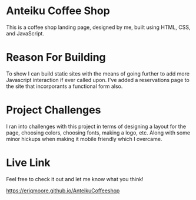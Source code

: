# Anteiku Coffee Shop

This is a coffee shop landing page, designed by me, built using HTML, CSS, and JavaScript.

# Reason For Building

To show I can build static sites with the means of going further to add more Javascript interaction if ever called upon.
I've added a reservations page to the site that incorporants a functional form also.

# Project Challenges

I ran into challenges with this project in terms of designing a layout for the page, choosing colors, choosing fonts, making a logo, etc.
Along with some minor hickups when making it mobile friendly which I overcame.

# Live Link

Feel free to check it out and let me know what you think!

https://eriqmoore.github.io/AnteikuCoffeeshop
